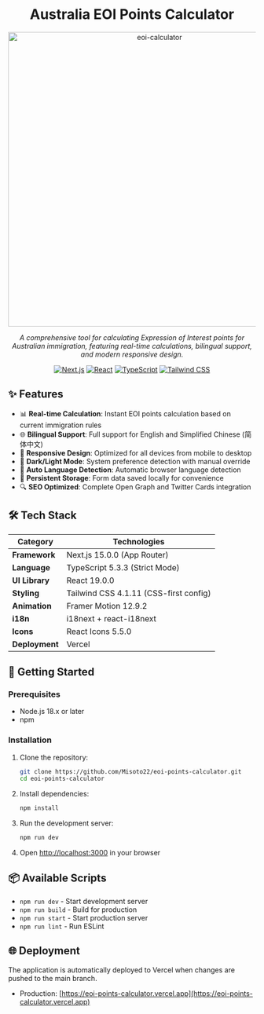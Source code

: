<div align="center">

# Australia EOI Points Calculator

<img src="https://github.com/user-attachments/assets/b7728407-c7db-4ccb-aba2-e34cadd1eb75" alt="eoi-calculator" width="600"/>

*A comprehensive tool for calculating Expression of Interest points for Australian immigration, featuring real-time calculations, bilingual support, and modern responsive design.*

[![Next.js](https://img.shields.io/badge/Next.js-15.0.0-black?style=for-the-badge&logo=next.js)](https://nextjs.org/)
[![React](https://img.shields.io/badge/React-19.0.0-blue?style=for-the-badge&logo=react)](https://react.dev/)
[![TypeScript](https://img.shields.io/badge/TypeScript-5.3.3-blue?style=for-the-badge&logo=typescript)](https://www.typescriptlang.org/)
[![Tailwind CSS](https://img.shields.io/badge/Tailwind_CSS-4.1.11-38B2AC?style=for-the-badge&logo=tailwind-css)](https://tailwindcss.com/)

</div>

## ✨ Features

- 📊 **Real-time Calculation**: Instant EOI points calculation based on current immigration rules
- 🌐 **Bilingual Support**: Full support for English and Simplified Chinese (简体中文)
- 📱 **Responsive Design**: Optimized for all devices from mobile to desktop
- 🎨 **Dark/Light Mode**: System preference detection with manual override
- 🔄 **Auto Language Detection**: Automatic browser language detection
- 💾 **Persistent Storage**: Form data saved locally for convenience
- 🔍 **SEO Optimized**: Complete Open Graph and Twitter Cards integration

## 🛠️ Tech Stack

<div align="center">

| Category       | Technologies                             |
|----------------|------------------------------------------|
| **Framework**  | Next.js 15.0.0 (App Router)            |
| **Language**   | TypeScript 5.3.3 (Strict Mode)         |
| **UI Library** | React 19.0.0                           |
| **Styling**    | Tailwind CSS 4.1.11 (CSS-first config) |
| **Animation**  | Framer Motion 12.9.2                   |
| **i18n**       | i18next + react-i18next                |
| **Icons**      | React Icons 5.5.0                      |
| **Deployment** | Vercel                                  |

</div>

## 🚀 Getting Started

### Prerequisites

- Node.js 18.x or later
- npm

### Installation

1. Clone the repository:
   ```bash
   git clone https://github.com/Misoto22/eoi-points-calculator.git
   cd eoi-points-calculator
   ```

2. Install dependencies:
   ```bash
   npm install
   ```

3. Run the development server:
   ```bash
   npm run dev
   ```

4. Open [http://localhost:3000](http://localhost:3000) in your browser

## 📦 Available Scripts

- `npm run dev` - Start development server
- `npm run build` - Build for production
- `npm run start` - Start production server
- `npm run lint` - Run ESLint

## 🌐 Deployment

The application is automatically deployed to Vercel when changes are pushed to the main branch.

- Production: [https://eoi-points-calculator.vercel.app](https://eoi-points-calculator.vercel.app)
